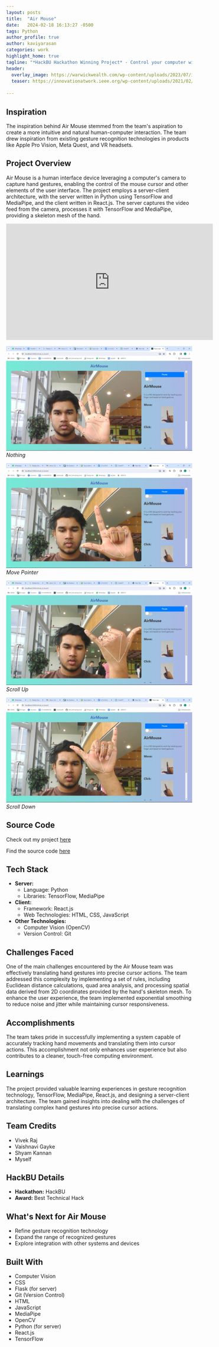 ```yaml
---
layout: posts
title:  "Air Mouse"
date:   2024-02-18 16:13:27 -0500
tags: Python
author_profile: true
author: kaviyarasan
categories: work
highlight_home: true
tagline: "*HackBU Hackathon Winning Project* - Control your computer with hand gestures. Click, scroll, and navigate effortlessly. No touch, just motion. Enhance productivity and hygiene seamlessly."
header:
  overlay_image: https://warwickwealth.com/wp-content/uploads/2023/07/iStock-1435014643-1536x822.jpg
  teaser: https://innovationatwork.ieee.org/wp-content/uploads/2021/02/bigstock-Human-Brain-d-Illustration-D-288314977_1024X684.png
  
---
```


## Inspiration
The inspiration behind Air Mouse stemmed from the team's aspiration to create a more intuitive and natural human-computer interaction. The team drew inspiration from existing gesture recognition technologies in products like Apple Pro Vision, Meta Quest, and VR headsets.

## Project Overview
Air Mouse is a human interface device leveraging a computer's camera to capture hand gestures, enabling the control of the mouse cursor and other elements of the user interface. The project employs a server-client architecture, with the server written in Python using TensorFlow and MediaPipe, and the client written in React.js. The server captures the video feed from the camera, processes it with TensorFlow and MediaPipe, providing a skeleton mesh of the hand.

<iframe width="560" height="315" src="https://www.youtube.com/embed/KNLYQGf86Ns" frameborder="0" allow="accelerometer; autoplay; clipboard-write; encrypted-media; gyroscope; picture-in-picture" allowfullscreen></iframe>


![Nothing](/assets/images/Nothing.jpeg)
*Nothing*

![Move Pointer](/assets/images/Curserpoint.jpeg)
*Move Pointer*

![Scroll UP](/assets/images/UP.jpeg)
*Scroll Up*

![Scroll Down](/assets/images/Down.jpeg)
*Scroll Down*

## Source Code
Check out my project [here](https://devpost.com/software/air-mouse#updates)

Find the source code [here](https://github.com/Kaviyarsan2004/Air_mouse)

## Tech Stack
- **Server:**
  - Language: Python
  - Libraries: TensorFlow, MediaPipe
- **Client:**
  - Framework: React.js
  - Web Technologies: HTML, CSS, JavaScript
- **Other Technologies:**
  - Computer Vision (OpenCV)
  - Version Control: Git

## Challenges Faced
One of the main challenges encountered by the Air Mouse team was effectively translating hand gestures into precise cursor actions. The team addressed this complexity by implementing a set of rules, including Euclidean distance calculations, quad area analysis, and processing spatial data derived from 2D coordinates provided by the hand's skeleton mesh. To enhance the user experience, the team implemented exponential smoothing to reduce noise and jitter while maintaining cursor responsiveness.

## Accomplishments
The team takes pride in successfully implementing a system capable of accurately tracking hand movements and translating them into cursor actions. This accomplishment not only enhances user experience but also contributes to a cleaner, touch-free computing environment.

## Learnings
The project provided valuable learning experiences in gesture recognition technology, TensorFlow, MediaPipe, React.js, and designing a server-client architecture. The team gained insights into dealing with the challenges of translating complex hand gestures into precise cursor actions.

## Team Credits
- Vivek Raj
- Vaishnavi Gayke
- Shyam Kannan
- Myself

## HackBU Details
- **Hackathon:** HackBU
- **Award:** Best Technical Hack

## What's Next for Air Mouse
- Refine gesture recognition technology
- Expand the range of recognized gestures
- Explore integration with other systems and devices

## Built With
- Computer Vision
- CSS
- Flask (for server)
- Git (Version Control)
- HTML
- JavaScript
- MediaPipe
- OpenCV
- Python (for server)
- React.js
- TensorFlow
